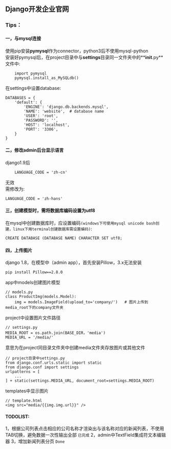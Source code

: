 ## Django开发企业官网



### Tips：
#### 一，与mysql连接
使用pip安装**pymysql**作为connector，python3后不使用mysql-python  
安装好pymysql后，在project目录中与**settings**目录同一文件夹中的**__init__.py**文件中:

        import pymysql
        pymysql.install_as_MySQLdb()

在settings中设置database:

    DATABASES = {
        'default': {
            'ENGINE': 'django.db.backends.mysql',
            'NAME': 'website',  # database name
            'USER': 'root',
            'PASSWORD': '',
            'HOST': 'localhost',
            'PORT': '3306',
        }
    }

#### 二，修改admin后台显示语言
django1.9后

        LANGUAGE_CODE = 'zh-cn'
无效  
需修改为:

    LANGUAGE_CODE = 'zh-hans'

#### 三，创建模型时，需将数据库编码设置为utf8
在mysql中创建数据库时，应设置编码`(windows下可使用mysql unicode bash创建，linux下用terminal创建数据库需设置编码)`:

    CREATE DATABASE (DATABASE NAME) CHARACTER SET utf8;

#### 四，上传图片
django 1.8，在模型中（admin app），首先安装Pillow，3.x无法安装

    pip install Pillow==2.8.0
    
app中models创建图片模型

    // models.py
    class ProductImg(models.Model):
        img = models.ImageField(upload_to='company/')   # 图片上传到media_root下的company文件夹
project中设置图片文件路径

    // settings.py
    MEDIA_ROOT = os.path.join(BASE_DIR，'media')
    MEDIA_URL = '/media/'
    
意思为在project同目录文件夹中创建media文件夹存放图片或其他文件

    // project目录中settings.py
    from django.conf.urls.static import static
    from django.conf import settings
    urlpatterns = [
        ...
    ] + static(settings.MEDIA_URL, document_root=settings.MEDIA_ROOT)
    
templates中显示图片
    
    // template.html
    <img src="media/{{img.img.url}}" />
    
#### TODOLIST:
1，根据公司列表点击相应的公司名称才渲染出与该名称对应的新闻列表，不使用TAB切换，避免数据一次性输出全部
`已完成`
2，admin中TextField集成符文本编辑器
3，增加新闻列表分页
`Done`
